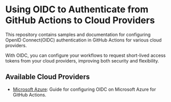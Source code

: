 # Using OIDC to Authenticate from GitHub Actions to Cloud Providers

This repository contains samples and documentation for configuring OpenID Connect(OIDC) authentication in GitHub Actions for various cloud providers.

With OIDC, you can configure your workflows to request short-lived access tokens from your cloud providers, improving both security and flexibility.

## Available Cloud Providers
- [Microsoft Azure](docs/azure-oidc-configuration.md): Guide for configuring OIDC on Microsoft Azure for GitHub Actions.
